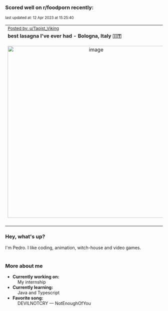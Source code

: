 ### Scored well on r/foodporn recently:

<p align="left"><sub>last updated at: 12 Apr 2023 at 15:25:40</sub></p>

|   |
| --- |
| <sub>[Posted by: u/Taoist_Viking][source]</sub> |
| **best lasagna I've ever had - Bologna, Italy 🇮🇹** | 
|<p align="center"> <img alt="image" src="https://i.redd.it/29wf9gozc4ta1.jpg" width="550" /> </p>|
|   |

### Hey, what's up?

I'm Pedro. I like coding, animation, witch-house and video games.<br><br>

### More about me
- **Currently working on:**  
&nbsp;&nbsp;&nbsp;&nbsp;My internship
- **Currently learning:**  
&nbsp;&nbsp;&nbsp;&nbsp;Java and Typescript
- **Favorite song:**  
&nbsp;&nbsp;&nbsp;&nbsp;DEVILNOTCRY — NotEnoughOfYou<br><br>

  



  
  
  
[linkedin]: https://linkedin.com/in/pedro-h-r-gomes-8a487b14a/
[gmail]: mailto:pilique11@gmail.com
[source]: https://reddit.com/r/FoodPorn/comments/12hmnwd/best_lasagna_ive_ever_had_bologna_italy/
[redditAPI]: https://www.reddit.com/dev/api/
